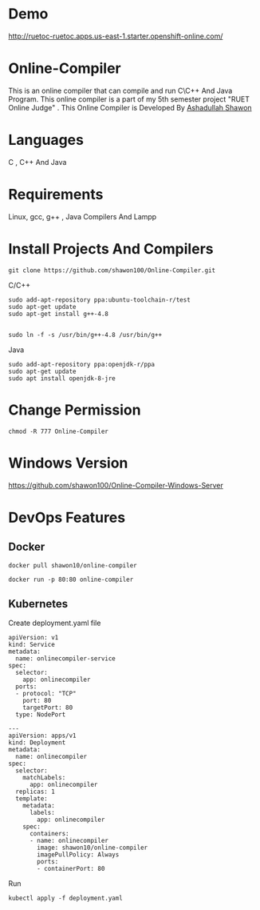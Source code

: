 # Demo

http://ruetoc-ruetoc.apps.us-east-1.starter.openshift-online.com/


# Online-Compiler

This is an online compiler that can compile and run C\C++ And Java Program. This online compiler is a part of my 5th semester project
"RUET Online Judge" . This Online Compiler is Developed By <a href="http://fb.com/ashadullah.shawon">Ashadullah Shawon</a>

# Languages
C , C++ And Java

# Requirements

Linux, gcc, g++ , Java Compilers And Lampp


# Install Projects And Compilers

```
git clone https://github.com/shawon100/Online-Compiler.git

```

C/C++
```
sudo add-apt-repository ppa:ubuntu-toolchain-r/test
sudo apt-get update
sudo apt-get install g++-4.8


sudo ln -f -s /usr/bin/g++-4.8 /usr/bin/g++

```

Java
```
sudo add-apt-repository ppa:openjdk-r/ppa  
sudo apt-get update   
sudo apt install openjdk-8-jre
```
# Change Permission
```
chmod -R 777 Online-Compiler
```

# Windows Version
https://github.com/shawon100/Online-Compiler-Windows-Server


# DevOps Features 

## Docker
```
docker pull shawon10/online-compiler
```
```
docker run -p 80:80 online-compiler
```
## Kubernetes

Create deployment.yaml file
```
apiVersion: v1
kind: Service
metadata:
  name: onlinecompiler-service
spec:
  selector:
    app: onlinecompiler
  ports:
  - protocol: "TCP"
    port: 80
    targetPort: 80
  type: NodePort

---
apiVersion: apps/v1
kind: Deployment
metadata:
  name: onlinecompiler
spec:
  selector:
    matchLabels:
      app: onlinecompiler
  replicas: 1
  template:
    metadata:
      labels:
        app: onlinecompiler
    spec:
      containers:
      - name: onlinecompiler
        image: shawon10/online-compiler
        imagePullPolicy: Always
        ports:
        - containerPort: 80
 ```
 Run 
 ```
 kubectl apply -f deployment.yaml
 ```

